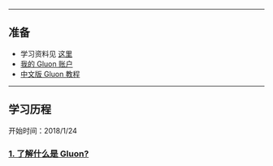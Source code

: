 
----

## 准备

- 学习资料见 [这里](https://github.com/q735613050/XinetStudio/blob/master/学习材料.md)
- [我的 Gluon 账户](https://discuss.gluon.ai/u/xinet/summary)
- [中文版 Gluon 教程](http://zh.gluon.ai/index.html#)

-----

## 学习历程

开始时间：2018/1/24

### [1. 了解什么是 Gluon?](https://github.com/q735613050/XinetStudio/blob/master/Gluon%20简介.md#L1)
